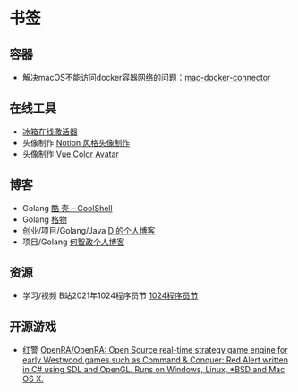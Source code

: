 # 书签

## 容器

- 解决macOS不能访问docker容器网络的问题：[mac-docker-connector](https://github.com/wenjunxiao/mac-docker-connector)

## 在线工具

- [冰箱在线激活器](https://adb.http.gs/icebox.html)
- 头像制作 [Notion 风格头像制作](https://notion-avatar.vercel.app/zh)
- 头像制作 [Vue Color Avatar](https://vue-color-avatar.vercel.app)

## 博客

- Golang [酷 壳 – CoolShell](https://coolshell.cn)
- Golang [格物](https://shockerli.net)
- 创业/项目/Golang/Java [D 的个人博客](https://88250.b3log.org)
- 项目/Golang [何智政个人博客](https://hzz.cool)

## 资源

- 学习/视频 B站2021年1024程序员节 [1024程序员节](https://www.bilibili.com/blackboard/20211024.html)

## 开源游戏

- 红警 [OpenRA/OpenRA: Open Source real-time strategy game engine for early Westwood games such as Command & Conquer: Red Alert written in C# using SDL and OpenGL. Runs on Windows, Linux, *BSD and Mac OS X.](https://github.com/OpenRA/OpenRA)
